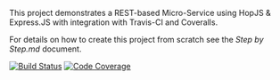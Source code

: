 This project demonstrates a REST-based Micro-Service using HopJS & Express.JS with integration with Travis-CI and Coveralls. 

For details on how to create this project from scratch see the _Step by Step.md_ document.

[![Build Status](https://travis-ci.org/dtyree77/project.png)](https://travis-ci.org/dtyree77/project)
[![Code Coverage](https://coveralls.io/repos/dtyree77/project/badge.png?branch=master)](https://coveralls.io/r/dtyree77/project)

